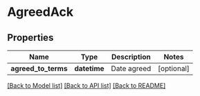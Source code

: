 # AgreedAck


## Properties
Name | Type | Description | Notes
------------ | ------------- | ------------- | -------------
**agreed_to_terms** | **datetime** | Date agreed | [optional] 

[[Back to Model list]](../README.md#documentation-for-models) [[Back to API list]](../README.md#documentation-for-api-endpoints) [[Back to README]](../README.md)


